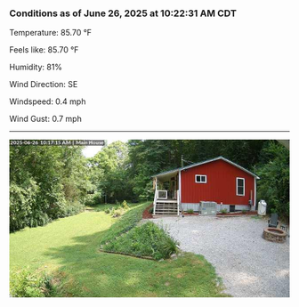### Conditions as of June 26, 2025 at 10:22:31 AM CDT 

Temperature: 85.70 &deg;F

Feels like: 85.70 &deg;F

Humidity: 81%

Wind Direction: SE

Windspeed: 0.4 mph

Wind Gust: 0.7 mph

---

<img src="./images/latest.jpeg"/>

